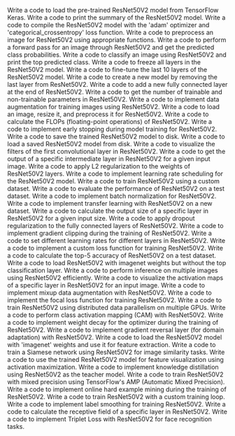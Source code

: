 Write a code to load the pre-trained ResNet50V2 model from TensorFlow Keras.
Write a code to print the summary of the ResNet50V2 model.
Write a code to compile the ResNet50V2 model with the 'adam' optimizer and 'categorical_crossentropy' loss function.
Write a code to preprocess an image for ResNet50V2 using appropriate functions.
Write a code to perform a forward pass for an image through ResNet50V2 and get the predicted class probabilities.
Write a code to classify an image using ResNet50V2 and print the top predicted class.
Write a code to freeze all layers in the ResNet50V2 model.
Write a code to fine-tune the last 10 layers of the ResNet50V2 model.
Write a code to create a new model by removing the last layer from ResNet50V2.
Write a code to add a new fully connected layer at the end of ResNet50V2.
Write a code to get the number of trainable and non-trainable parameters in ResNet50V2.
Write a code to implement data augmentation for training images using ResNet50V2.
Write a code to load an image, resize it, and preprocess it for ResNet50V2.
Write a code to calculate the FLOPs (floating-point operations) of ResNet50V2.
Write a code to implement early stopping during model training for ResNet50V2.
Write a code to save the trained ResNet50V2 model to disk.
Write a code to load a saved ResNet50V2 model from disk.
Write a code to visualize the filters of the first convolutional layer in ResNet50V2.
Write a code to get the output of a specific intermediate layer in ResNet50V2 for a given input image.
Write a code to apply L2 regularization to the weights of ResNet50V2 layers.
Write a code to implement learning rate scheduling for the ResNet50V2 model.
Write a code to train ResNet50V2 using a custom dataset.
Write a code to evaluate the performance of ResNet50V2 on a test dataset.
Write a code to implement batch normalization for ResNet50V2.
Write a code to implement transfer learning with ResNet50V2 on a new dataset.
Write a code to calculate the output size of a specific layer in ResNet50V2 for a given input size.
Write a code to apply dropout regularization to the fully connected layers of ResNet50V2.
Write a code to implement gradient clipping during the training of ResNet50V2.
Write a code to set different learning rates for different layers in ResNet50V2.
Write a code to implement a custom loss function for training ResNet50V2.
Write a code to calculate the top-5 accuracy of ResNet50V2 on a test dataset.
Write a code to load ResNet50V2 with imagenet weights but without the top classification layer.
Write a code to perform inference on multiple images using ResNet50V2 efficiently.
Write a code to visualize the activation maps of a specific layer in ResNet50V2 for an input image.
Write a code to implement mixup data augmentation with ResNet50V2.
Write a code to implement the focal loss function for training ResNet50V2.
Write a code to train ResNet50V2 using distributed data parallelism on multiple GPUs.
Write a code to perform class activation mapping (CAM) with ResNet50V2.
Write a code to implement weight decay for the optimizer during the training of ResNet50V2.
Write a code to implement gradient reversal layer (for domain adaptation) with ResNet50V2.
Write a code to load the ResNet50V2 model with 'imagenet' weights and use it for feature extraction.
Write a code to train a Siamese network using ResNet50V2 for image similarity tasks.
Write a code to use the trained ResNet50V2 model for feature visualization using activation maximization.
Write a code to implement knowledge distillation using ResNet50V2 as the teacher model.
Write a code to train ResNet50V2 with mixed precision using TensorFlow's AMP (Automatic Mixed Precision).
Write a code to implement online hard example mining during the training of ResNet50V2.
Write a code to train ResNet50V2 with a custom training loop.
Write a code to implement label smoothing for training ResNet50V2.
Write a code to calculate the receptive field of a specific layer in ResNet50V2.
Write a code to implement Triplet Loss with ResNet50V2 for face recognition tasks.